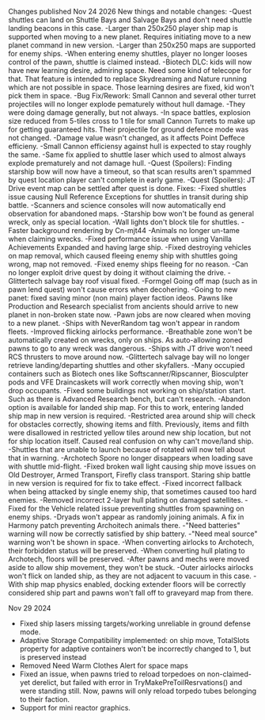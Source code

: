 Changes published Nov 24 2026
New things and notable changes:
-Quest shuttles can land on Shuttle Bays and Salvage Bays and don't need shuttle landing beacons in this case.
-Larger than 250x250 player ship map is supported when moving to a new planet. Requires initiating move to a new planet command in new version.
-Larger than 250x250 maps are supported for enemy ships.
-When entering enemy shuttles, player no longer looses control of the pawn, shuttle is claimed instead.
-Biotech DLC: kids will now have new learning desire, admiring space. Need some kind of telecope for that. That feature is intended to replace Skydreaming and Nature running which are not possible in space. Those learning desires are fixed, kid won't pick them in space.
-Bug Fix/Rework: Small Cannon and several other turret projectiles will no longer explode pematurely without hull damage.
	-They were doing damage generally, but not always.
	-In space battles, explosion size reduced from 5-tiles cross to 1 tile for small Cannon Turrets to make up for getting guaranteed hits. Their projectile for ground defence mode was not changed.
	-Damage value wasn't changed, as it affects Point Deffece efficieny.
	-Small Cannon efficiensy against hull is expected to stay roughly the same.
	-Same fix applied to shuttle laser which used to almost always explode prematurely and not damage hull.
-Quest (Spoilers): Finding starship bow will now have a timeout, so that scan results aren't spammed by quest location player can't complete in early game.
-Quest (Spoilers): JT Drive event map can be settled after quest is done.
Fixes:
-Fixed shuttles issue causing Null Reference Exceptions for shuttles in transit during ship battle.
-Scanners and science consoles will now automatically end observation for abandoned maps.
-Starship bow won't be found as general wreck, only as special location.
-Wall lights don't block tile for shuttles.
-Faster background rendering by Cn-mjt44
-Animals no longer un-tame when claiming wrecks.
-Fixed performance issue when using Vanilla Achievements Expanded and having large ship.
-Fixed destroying vehicles on map removal, which caused fleeing enemy ship with shuttles going wrong, map not removed.
-Fixed enemy ships fleeing for no reason.
-Can no longer exploit drive quest by doing it without claiming the drive.
-Glittertech salvage bay roof visual fixed.
-Formgel Going off map (such as in pawn lend quest) won't cause errors when decohering.
-Going to new panet: fixed saving minor (non main) player faction ideos. Pawns like Production and Research specialist from ancients should arrive to new planet in non-broken state now.
-Pawn jobs are now cleared when moving to a new planet. 
-Ships with NeverRandom tag won't appear in random fleets.
-Improved flicking airlocks performance.
-Breathable zone won't be automatically created on wrecks, only on ships. As auto-allowing zoned pawns to go to any wreck was dangerous.
-Ships with JT drive won't need RCS thrusters to move around now.
-Glittertech salvage bay will no longer retrieve landing/departing shuttles and other skyfallers.
-Many occupied containers such as Biotech ones like Softscanner/Ripscanner, Biosculpter pods and VFE Draincaskets will work correctly when moving ship, won't drop occupants.
-Fixed some buildings not working on ship/station start. Such as there is Advanced Research bench, but can't research.
-Abandon option is available for landed ship map. For this to work, entering landed ship map in new version is required.
-Restricted area around ship will check for obstacles correctly, showing items and filth. Previously, items and filth were disallowed in restricted yellow tiles around new ship location, but not for ship location itself. Caused real confusion on why can't move/land ship.
-Shuttles that are unable to launch because of rotated will now tell about that in warning.
-Archotech Spore no longer disappears when loading save with shuttle mid-flight.
-Fixed broken wall light causing ship move issues on Old Destroyer, Armed Transport, Firefly class transport. Staring ship battle in new version is required for fix to take effect. 
-Fixed incorrect fallback when being attacked by single enemy ship, that sometimes caused too hard enemies.
-Removed incorrect 2-layer hull plating on damaged satellites. 
-Fixed for the Vehicle related issue preventing shuttles from spawning on enemy ships.
-Dryads won't appear as randomly joining animals. A fix in Harmony patch preventing Archoitech animals there.
-"Need batteries" warning will now be correctly satisfied by ship battery.
-"Need meal source" warning won't be shown in space. 
-When converting airlocks to Archotech, their forbidden status will be preserved.
-When converting hull plating to Archotech, floors will be preserved.
-After pawns and mechs were moved aside to allow ship movement, they won't be stuck.
-Outer airlocks airlocks won't flick on landed ship, as they are not adjacent to vacuum in this case.
-With ship map physics enabled, docking extender floors will be correctly considered ship part and pawns won't fall off  to graveyard map from there.

Nov 29 2024
- Fixed ship lasers missing targets/working unreliable in ground defense mode.
- Adaptive Storage Compatibility implemented: on ship move, TotalSlots property for adaptive containers won't be incorrectly changed to 1, but is preserved instead
- Removed Need Warm Clothes Alert for space maps
- Fixed an issue, when pawns tried to reload torpedoes on non-claimed-yet derelict, but failed with error in TryMakePreToilResrvations() and were standing still. Now, pawns will only reload torpedo tubes belonging to their faction.
- Support for mini reactor graphics.
